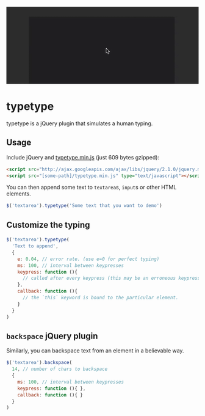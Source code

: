 [![Screencast](typetype.gif)][1]

typetype
========

typetype is a jQuery plugin that simulates a human typing.



Usage
-----

Include jQuery and [typetype.min.js][2] (just 609 bytes gzipped):

```html
<script src="http://ajax.googleapis.com/ajax/libs/jquery/2.1.0/jquery.min.js" type="text/javascript"></script>
<script src="[some-path]/typetype.min.js" type="text/javascript"></script>
```

You can then append some text to `textarea`s, `input`s or other HTML elements.

```javascript
$('textarea').typetype('Some text that you want to demo')
```



Customize the typing
--------------------

```javascript
$('textarea').typetype(
  'Text to append',
  {
    e: 0.04, // error rate. (use e=0 for perfect typing)
    ms: 100, // interval between keypresses
    keypress: function (){
      // called after every keypress (this may be an erroneous keypress!)
    },
    callback: function (){
      // the `this` keyword is bound to the particular element.
    }
  }
)
```

`backspace` jQuery plugin
-----------------------

Similarly, you can backspace text from an element in a believable way.

```javascript
$('textarea').backspace(
  14, // number of chars to backspace
  {
    ms: 100, // interval between keypresses
    keypress: function (){ },
    callback: function (){ }
  }
)
```

[1]: http://iamdanfox.github.io/typetype/
[2]: http://iamdanfox.github.io/typetype/typetype.min.js
